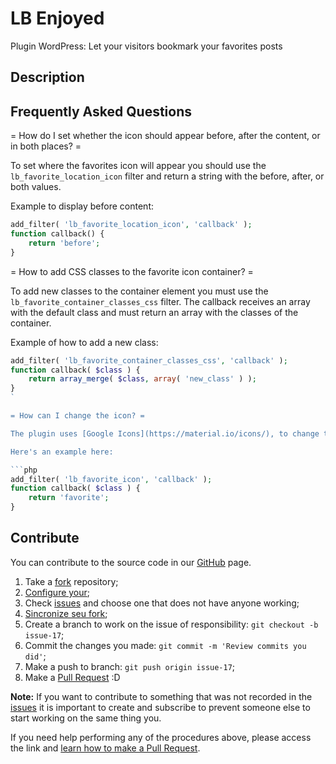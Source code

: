 # LB Enjoyed #

Plugin WordPress: Let your visitors bookmark your favorites posts

## Description ##

## Frequently Asked Questions ##

= How do I set whether the icon should appear before, after the content, or in both places? =

To set where the favorites icon will appear you should use the `lb_favorite_location_icon` filter and return a string with the before, after, or both values.

Example to display before content:

```php
add_filter( 'lb_favorite_location_icon', 'callback' );
function callback() {
	return 'before';
}
```

= How to add CSS classes to the favorite icon container? =

To add new classes to the container element you must use the `lb_favorite_container_classes_css` filter. The callback receives an array with the default class and must return an array with the classes of the container.

Example of how to add a new class:

```php
add_filter( 'lb_favorite_container_classes_css', 'callback' );
function callback( $class ) {
	return array_merge( $class, array( 'new_class' ) );
}
`

= How can I change the icon? =

The plugin uses [Google Icons](https://material.io/icons/), to change the icon you must use the `lb_favorite_icon` filter and return a string with the name of the icon.

Here's an example here:

```php
add_filter( 'lb_favorite_icon', 'callback' );
function callback( $class ) {
	return 'favorite';
}
```

## Contribute ##

You can contribute to the source code in our [GitHub](https://github.com/leobaiano/lb-enjoyed) page.

1. Take a [fork](https://help.github.com/articles/fork-a-repo/) repository;
3. [Configure your](https://help.github.com/articles/configuring-a-remote-for-a-fork/);
2. Check [issues](https://github.com/leobaiano/lb-enjoyed/issues) and choose one that does not have anyone working;
4. [Sincronize seu fork](https://help.github.com/articles/syncing-a-fork/);
2. Create a branch to work on the issue of responsibility: `git checkout -b issue-17`;
3. Commit the changes you made: `git commit -m 'Review commits you did'`;
4. Make a push to branch: `git push origin issue-17`;
5. Make a [Pull Request](https://help.github.com/articles/using-pull-requests/) :D

**Note:** If you want to contribute to something that was not recorded in the [issues](https://github.com/leobaiano/baianada/issues) it is important to create and subscribe to prevent someone else to start working on the same thing you.

If you need help performing any of the procedures above, please access the link and [learn how to make a Pull Request](https://help.github.com/articles/creating-a-pull-request/).
